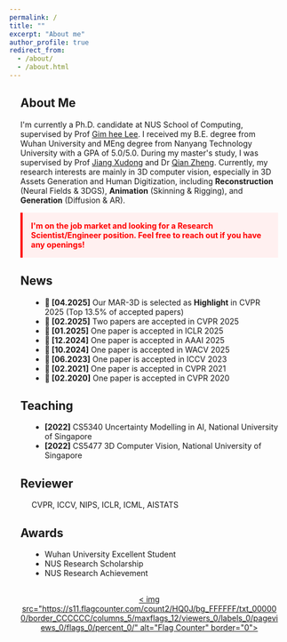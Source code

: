 ```yaml
---
permalink: /
title: ""
excerpt: "About me"
author_profile: true
redirect_from: 
  - /about/
  - /about.html
---
```


<div style="max-width: 1200px; margin: 0 auto; padding: 0 20px;">
  <h2>About Me</h2>
  <p>
    I'm currently a Ph.D. candidate at NUS School of Computing, supervised by Prof <a href=" ">Gim hee Lee</a >. 
    I received my B.E. degree from Wuhan University and MEng degree from Nanyang Technology University with a GPA of 5.0/5.0. During my master's study, I was supervised by Prof <a href="https://personal.ntu.edu.sg/exdjiang/">Jiang Xudong</a > and Dr <a href="https://person.zju.edu.cn/zq">Qian Zheng</a >.
    Currently, my research interests are mainly in 3D computer vision, especially in 3D Assets Generation and Human Digitization, including <strong>Reconstruction</strong> (Neural Fields & 3DGS), <strong>Animation</strong> (Skinning & Rigging), and <strong>Generation</strong> (Diffusion & AR).
  </p >
  
  <p style="background-color: #fff0f0; padding: 15px; border-left: 4px solid #ff0000;">
    <span style="color:red; font-weight:bold;">I'm on the job market and looking for a Research Scientist/Engineer position. Feel free to reach out if you have any openings!</span>
  </p >
  
  <h2>News</h2>
  <div style="margin-left: 20px;">
    <ul>
      <li><strong>🎉 [04.2025]</strong> Our MAR-3D is selected as <strong>Highlight</strong> in CVPR 2025 (Top 13.5% of accepted papers)</li>
      <li><strong>🎉 [02.2025]</strong> Two papers are accepted in CVPR 2025</li>
      <li><strong>🎉 [01.2025]</strong> One paper is accepted in ICLR 2025</li>
      <li><strong>🎉 [12.2024]</strong> One paper is accepted in AAAI 2025</li>
      <li><strong>🎉 [10.2024]</strong> One paper is accepted in WACV 2025</li>
      <li><strong>🎉 [06.2023]</strong> One paper is accepted in ICCV 2023</li>
      <li><strong>🎉 [02.2021]</strong> One paper is accepted in CVPR 2021</li>
      <li><strong>🎉 [02.2020]</strong> One paper is accepted in CVPR 2020</li>
    </ul>
  </div>
  
  <h2>Teaching</h2>
  <div style="margin-left: 20px;">
    <ul>
      <li><strong>[2022]</strong> CS5340 Uncertainty Modelling in AI, National University of Singapore</li>
      <li><strong>[2022]</strong> CS5477 3D Computer Vision, National University of Singapore</li>
    </ul>
  </div>
  
  <h2>Reviewer</h2>
  <div style="margin-left: 20px;">
    <p>CVPR, ICCV, NIPS, ICLR, ICML, AISTATS</p >
  </div>
  
  <h2>Awards</h2>
  <div style="margin-left: 20px;">
    <ul>
      <li>Wuhan University Excellent Student</li>
      <li>NUS Research Scholarship</li>
      <li>NUS Research Achievement</li>
    </ul>
  </div>
  
  <div style="text-align: center; margin-top: 30px;">
    <a href="https://info.flagcounter.com/HQ0J">< img src="https://s11.flagcounter.com/count2/HQ0J/bg_FFFFFF/txt_000000/border_CCCCCC/columns_5/maxflags_12/viewers_0/labels_0/pageviews_0/flags_0/percent_0/" alt="Flag Counter" border="0"></a >
  </div>
</div>
